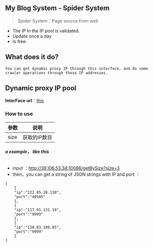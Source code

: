 ## My Blog System - Spider System

> Spider System：Page source from web

- The IP in the IP pool is validated.
- Update once a day
- Is free.



## What does it do?

```
You can get dynamic proxy IP through this interface, and do some crawler operations through these IP addresses.
```

## Dynamic proxy IP pool

**InterFace url**：[this](http://39.106.53.34:10086/getBySize)



### How to use 

参数 | 说明
---|---
size| 获取的IP数目

###### **a example， like this**
- input ：http://39.106.53.34:10086/getBySize?size=3
- then，you can get a string of JSON strings with IP and port ：

```
[
    {
    "ip":"222.85.28.130",
    "port":"40505"
    },
    {
    "ip":"117.91.131.19",
    "port":"9999"
    },
    {
    "ip":"120.83.108.85",
    "port":"9999"
    }
]

```
